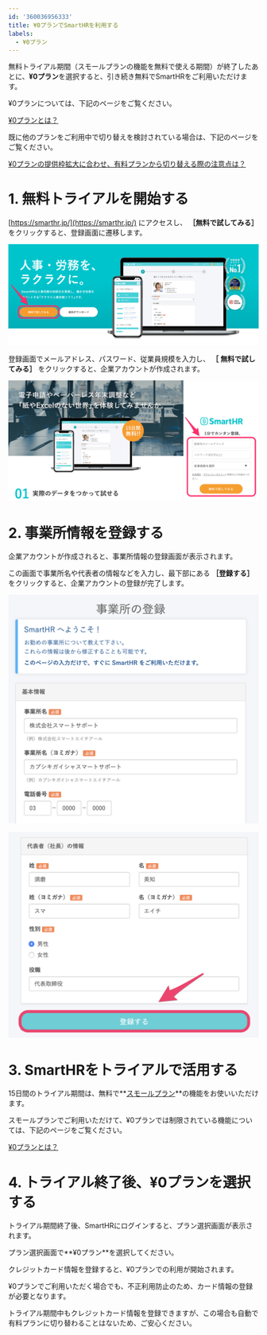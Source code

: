 ```yaml
---
id: '360036956333'
title: ¥0プランでSmartHRを利用する
labels:
  - ¥0プラン
---
```

無料トライアル期間（スモールプランの機能を無料で使える期間）が終了したあとに、**¥0プラン**を選択すると、引き続き無料でSmartHRをご利用いただけます。

¥0プランについては、下記のページをご覧ください。

[¥0プランとは？](https://knowledge.smarthr.jp/hc/ja/articles/360026106754)

既に他のプランをご利用中で切り替えを検討されている場合は、下記のページをご覧ください。

[¥0プランの提供枠拡大に合わせ、有料プランから切り替える際の注意点は？](https://knowledge.smarthr.jp/hc/ja/articles/360036159293)

# 1\. 無料トライアルを開始する

[https://smarthr.jp/](https://smarthr.jp/) にアクセスし、 **［無料で試してみる］** をクリックすると、登録画面に遷移します。

![](./SmartHR_____HR_____No_1_____________.png)

登録画面でメールアドレス、パスワード、従業員規模を入力し、 **［**  **無料で試してみる］** をクリックすると、企業アカウントが作成されます。

![](./______SmartHR____No_1_____________.png)

# 2\. 事業所情報を登録する

企業アカウントが作成されると、事業所情報の登録画面が表示されます。

この画面で事業所名や代表者の情報などを入力し、最下部にある **［登録する］** をクリックすると、企業アカウントの登録が完了します。

![](./mceclip2.png)

![](./mceclip3.png)

# 3\. SmartHRをトライアルで活用する

15日間のトライアル期間は、無料で**[スモールプラン](https://smarthr.jp/pricing/)**の機能をお使いいただけます。

スモールプランでご利用いただけて、¥0プランでは制限されている機能については、下記のページをご覧ください。

[¥0プランとは？](https://knowledge.smarthr.jp/hc/ja/articles/360026106754)

# 4\. トライアル終了後、¥0プランを選択する

トライアル期間終了後、SmartHRにログインすると、プラン選択画面が表示されます。

プラン選択画面で**¥0プラン**を選択してください。

クレジットカード情報を登録すると、¥0プランでの利用が開始されます。

¥0プランでご利用いただく場合でも、不正利用防止のため、カード情報の登録が必要となります。

トライアル期間中もクレジットカード情報を登録できますが、この場合も自動で有料プランに切り替わることはないため、ご安心ください。
